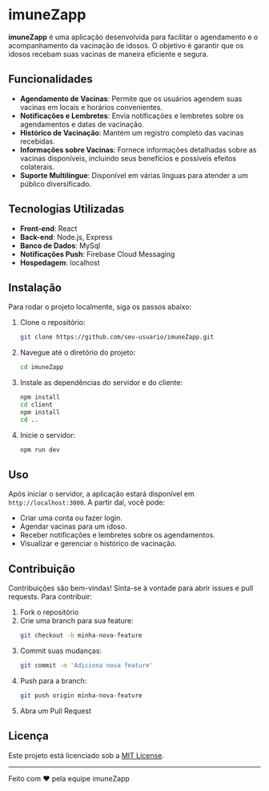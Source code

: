 # imuneZapp

**imuneZapp** é uma aplicação desenvolvida para facilitar o agendamento e o acompanhamento da vacinação de idosos. O objetivo é garantir que os idosos recebam suas vacinas de maneira eficiente e segura.

## Funcionalidades

- **Agendamento de Vacinas**: Permite que os usuários agendem suas vacinas em locais e horários convenientes.
- **Notificações e Lembretes**: Envia notificações e lembretes sobre os agendamentos e datas de vacinação.
- **Histórico de Vacinação**: Mantém um registro completo das vacinas recebidas.
- **Informações sobre Vacinas**: Fornece informações detalhadas sobre as vacinas disponíveis, incluindo seus benefícios e possíveis efeitos colaterais.
- **Suporte Multilíngue**: Disponível em várias línguas para atender a um público diversificado.

## Tecnologias Utilizadas

- **Front-end**: React
- **Back-end**: Node.js, Express
- **Banco de Dados**: MySql
- **Notificações Push**: Firebase Cloud Messaging
- **Hospedagem**: localhost

## Instalação

Para rodar o projeto localmente, siga os passos abaixo:

1. Clone o repositório:
    ```bash
    git clone https://github.com/seu-usuario/imuneZapp.git
    ```
2. Navegue até o diretório do projeto:
    ```bash
    cd imuneZapp
    ```
3. Instale as dependências do servidor e do cliente:
    ```bash
    npm install
    cd client
    npm install
    cd ..
    ```
4. Inicie o servidor:
    ```bash
    npm run dev
    ```

## Uso

Após iniciar o servidor, a aplicação estará disponível em `http://localhost:3000`. A partir daí, você pode:

- Criar uma conta ou fazer login.
- Agendar vacinas para um idoso.
- Receber notificações e lembretes sobre os agendamentos.
- Visualizar e gerenciar o histórico de vacinação.

## Contribuição

Contribuições são bem-vindas! Sinta-se à vontade para abrir issues e pull requests. Para contribuir:

1. Fork o repositório
2. Crie uma branch para sua feature:
    ```bash
    git checkout -b minha-nova-feature
    ```
3. Commit suas mudanças:
    ```bash
    git commit -m 'Adiciona nova feature'
    ```
4. Push para a branch:
    ```bash
    git push origin minha-nova-feature
    ```
5. Abra um Pull Request

## Licença

Este projeto está licenciado sob a [MIT License](LICENSE).

---

Feito com ❤️ pela equipe imuneZapp
